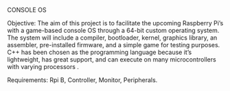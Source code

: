 CONSOLE OS


Objective:
	The aim of this project is to facilitate the upcoming Raspberry Pi’s with a game-based console OS through a 64-bit custom operating system. The system will include a compiler, bootloader, kernel, graphics library, an assembler, pre-installed firmware, and a simple game for testing purposes. C++ has been chosen  as the programming language because it’s lightweight, has great support, and can execute on many microcontrollers with varying processors . 

Requirements:
	Rpi B,
	Controller,
	Monitor,
	Peripherals.
